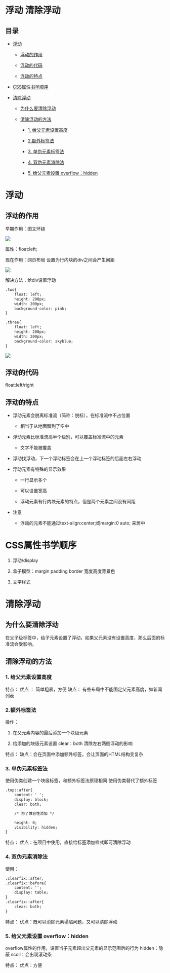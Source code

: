 # 浮动 清除浮动

## 目录

*   [浮动](#浮动)

    *   [浮动的作用](#浮动的作用)

    *   [浮动的代码](#浮动的代码)

    *   [浮动的特点](#浮动的特点)

*   [CSS属性书学顺序](#css属性书学顺序)

*   [清除浮动](#清除浮动)

    *   [为什么要清除浮动](#为什么要清除浮动)

    *   [清除浮动的方法](#清除浮动的方法)

        *   [1. 给父元素设置高度](#1-给父元素设置高度)

        *   [2.额外标签法](#2额外标签法)

        *   [3. 单伪元素标签法](#3-单伪元素标签法)

        *   [4. 双伪元素消除法](#4-双伪元素消除法)

        *   [5. 给父元素设置 overflow：hidden](#5-给父元素设置-overflowhidden)

# 浮动

## 浮动的作用

早期作用：图文环绕

![](https://cdn.nlark.com/yuque/0/2022/png/25905096/1647507057392-95a192f6-6e2f-4dda-a37e-2af431514a4f.png#clientId=u7063ea24-ed90-4\&crop=0\&crop=0\&crop=1\&crop=1\&from=paste\&height=126\&id=u3f8c1075\&margin=\[object)

属性：float:left;

现在作用：网页布局
设置为行内块的div之间会产生间距

![](https://cdn.nlark.com/yuque/0/2022/png/25905096/1647507818667-d3cb500a-1a88-4f0d-8a10-1f9398af9de7.png#clientId=u7063ea24-ed90-4\&crop=0\&crop=0\&crop=1\&crop=1\&from=paste\&height=157\&id=ufc96fc79\&margin=\[object)

解决方法：给div设置浮动

```html
.two{
    float: left;
    height: 200px;
    width: 200px;
    background-color: pink;
}

.three{
    float: left;
    height: 200px;
    width: 200px;
    background-color: skyblue;
}

```

![](https://cdn.nlark.com/yuque/0/2022/png/25905096/1647507923036-4f4ce848-d2ee-46ab-8056-5f4d6c12ec28.png#clientId=u7063ea24-ed90-4\&crop=0\&crop=0\&crop=1\&crop=1\&from=paste\&height=166\&id=udf1d7628\&margin=\[object)

## 浮动的代码

float:left/right

## 浮动的特点

*   浮动元素会脱离标准流（简称：脱标），在标准流中不占位置

    *   相当于从地面飘到了空中

*   浮动元素比标准流高半个级别，可以覆盖标准流中的元素

    *   文字不能被覆盖

*   浮动找浮动，下一个浮动标签会在上一个浮动标签的后面左右浮动

*   浮动元素有特殊的显示效果

    *   一行显示多个

    *   可以设置宽高

    *   浮动元素有行内块元素的特点，但是两个元素之间没有间距

*   注意

    *   浮动的元素不能通过text-align:center;或margin:0 auto; 来居中

# CSS属性书学顺序

1.  浮动/display

2.  盒子模型：margin padding border 宽度高度背景色

3.  文字样式

# 清除浮动

## 为什么要清除浮动

在父子级标签中，给子元素设置了浮动，如果父元素没有设置高度，那么后面的标准流会受影响。

## 清除浮动的方法

### 1. 给父元素设置高度

特点：
优点 ： 简单粗暴，方便
缺点： 有些布局中不能固定父元素高度，如新闻列表

### 2.额外标签法

操作：

1.  在父元素内容的最后添加一个块级元素

2.  给添加的块级元素设置 clear：both 清除左右两侧浮动的影响

特点：
缺点：会在页面中添加额外标签，会让页面的HTML结构变复杂

### 3. 单伪元素标签法

使用伪类创建一个块级标签，和额外标签法原理相同
使用伪类替代了额外标签

```html
.top::after{
    content: ' ';
    display: block;
    clear: both;

    /* 为了兼容性添加 */

    height: 0;
    visibility: hidden;
}
```

特点：
优点：在项目中使用，直接给标签添加样式即可清除浮动

### 4. 双伪元素消除法

使用：

```html
.clearfix::after,
.clearfix::before{
    content: '';
    display: table;
}
.clearfix::after{
    clear: both;
}
```

特点：
优点：既可以消除元素塌陷问题，又可以清除浮动

### 5. 给父元素设置 overflow：hidden

overflow属性的作用，设置当子元素超出父元素的显示范围后的行为
hidden：隐蔽
scoll：会出现滚动条

特点：
优点：方便

